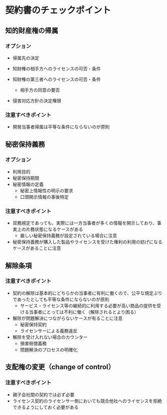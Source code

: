 # 契約書のチェックポイント

## 知的財産権の帰属
### オプション
- 帰属先の決定

- 知財権の相手方へのライセンスの可否・条件
- 知財権の第三者へのライセンスの可否・条件
  - 相手方の同意の要否
- 侵害対応方針の決定権限
### 注意すべきポイント
- 開発当事者帰属は平等な条件にならないのが原則

## 秘密保持義務
### オプション
- 利用目的
- 秘密保持期間
- 秘密情報の定義
  - 秘密上情報性の明示の要求
  - 口頭開示情報の事後特定
### 注意すべきポイント
- 双務規定であっても、実際には一方当事者が多くの情報を開示しており、事実上の片務状態になるケースがある
  - 厳しい秘密保持義務が設定されている場合に注意
- 秘密保持義務が購入した製品やライセンスを受けた権利の利用の妨げになるケースがあることに注意

## 解除条項
### 注意すべきポイント
- 契約の解除は基本的にどちらかの当事者に有利に働くので、公平な規定ぶりであったとしても平等な条件にならないのが原則
  - サービス・ライセンス等の継続的に利用する必要が高い商品の提供を受ける当事者にとっては不利に働く（解除されるとより困る）
- 解除が問題解決につながらないケースが有ることに注意
  - 秘密保持契約
  - ライセンサーによる義務違反
- 解除を受け入れない場合のカウンター
  - 損害賠償義務
  - 問題解決のプロセスの明確化

## 支配権の変更（change of control）
### 注意すべきポイント
- 親子会社間の契約では必ず必要
- ライセンス契約のライセンサー側においても競合他社へのライセンスを拒絶できるようにしておく必要がある
